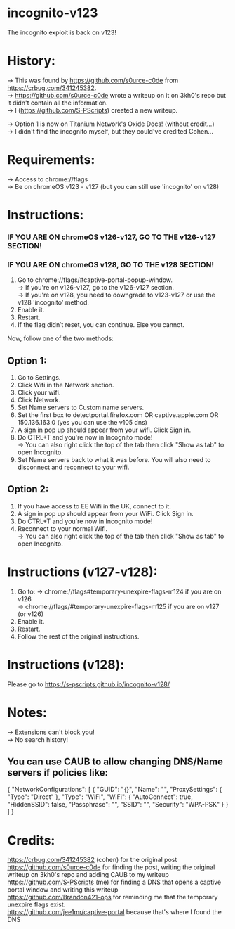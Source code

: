 # incognito-v123
The incognito exploit is back on v123!

# History:
-> This was found by https://github.com/s0urce-c0de from https://crbug.com/341245382. <br> 
-> https://github.com/s0urce-c0de wrote a writeup on it on 3kh0's repo but it didn't contain all the information. <br> 
-> I (https://github.com/S-PScripts) created a new writeup. <br> 

-> Option 1 is now on Titanium Network's Oxide Docs! (without credit...) <br>
-> I didn't find the incognito myself, but they could've credited Cohen... <br>

# Requirements:
-> Access to chrome://flags <br> 
-> Be on chromeOS v123 - v127 (but you can still use 'incognito' on v128) <br> 

# Instructions:
### IF YOU ARE ON chromeOS v126-v127, GO TO THE v126-v127 SECTION!
### IF YOU ARE ON chromeOS v128, GO TO THE v128 SECTION!
1. Go to chrome://flags/#captive-portal-popup-window. <br>
   -> If you're on v126-v127, go to the v126-v127 section. <br>
   -> If you're on v128, you need to downgrade to v123-v127 or use the v128 'incognito' method. <br> 
4. Enable it. <br>
5. Restart.
6. If the flag didn’t reset, you can continue. Else you cannot.

Now, follow one of the two methods:

## Option 1:
1. Go to Settings.
2. Click Wifi in the Network section.
3. Click your wifi.
4. Click Network.
5. Set Name servers to Custom name servers.
6. Set the first box to detectportal.firefox.com OR captive.apple.com OR 150.136.163.0 (yes you can use the v105 dns)
7. A sign in pop up should appear from your wifi. Click Sign in.
8. Do CTRL+T and you're now in Incognito mode! <br>
   -> You can also right click the top of the tab then click "Show as tab" to open Incognito. <br>
9. Set Name servers back to what it was before. You will also need to disconnect and reconnect to your wifi. <br>

## Option 2:
1. If you have access to EE Wifi in the UK, connect to it.
2. A sign in pop up should appear from your WiFi. Click Sign in.
3. Do CTRL+T and you're now in Incognito mode! <br>
4. Reconnect to your normal Wifi. <br>
 -> You can also right click the top of the tab then click "Show as tab" to open Incognito. <br>

# Instructions (v127-v128):
1. Go to:
   -> chrome://flags#temporary-unexpire-flags-m124 if you are on v126 <br>
   -> chrome://flags/#temporary-unexpire-flags-m125 if you are on v127 (or v126) <br>
3. Enable it. <br>
4. Restart.
5. Follow the rest of the original instructions.

# Instructions (v128):
Please go to https://s-pscripts.github.io/incognito-v128/ 

# Notes:
-> Extensions can't block you! <br>
-> No search history! <br>

## You can use CAUB to allow changing DNS/Name servers if policies like:

{
   "NetworkConfigurations": [ {
      "GUID": "{<redacted>}",
      "Name": "<redacted>",
      "ProxySettings": {
         "Type": "Direct"
      },
      "Type": "WiFi",
      "WiFi": {
         "AutoConnect": true,
         "HiddenSSID": false,
         "Passphrase": "<redacted>",
         "SSID": "<redacted>",
         "Security": "WPA-PSK"
      }
   } ]
}


# Credits:
https://crbug.com/341245382 (cohen) for the original post <br>
https://github.com/s0urce-c0de for finding the post, writing the original writeup on 3kh0's repo and adding CAUB to my writeup <br>
https://github.com/S-PScripts (me) for finding a DNS that opens a captive portal window and writing this writeup <br>
https://github.com/Brandon421-ops for reminding me that the temporary unexpire flags exist. <br>
https://github.com/jee1mr/captive-portal because that's where I found the DNS <br>
